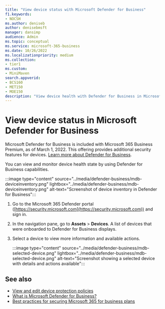 ```yaml
---
title: "View device status with Microsoft Defender for Business"
f1.keywords:
- NOCSH
ms.author: deniseb
author: denisebmsft
manager: dansimp
audience: Admin
ms.topic: conceptual
ms.service: microsoft-365-business
ms.date: 10/26/2022
ms.localizationpriority: medium
ms.collection: 
- tier1
ms.custom:
- MiniMaven
search.appverid:
- BCS160
- MET150
- MOE150
description: "View device health with Defender for Business in Microsoft 365 Business Premium."
---
```


# View device status in Microsoft Defender for Business

Microsoft Defender for Business is included with Microsoft 365 Business Premium, as of March 1, 2022. This offering provides additional security features for devices. [Learn more about Defender for Business](../security/defender-business/mdb-overview.md).

You can view and monitor device health state by using Defender for Business capabilities.

:::image type="content" source="../media/defender-business/mdb-deviceinventory.png" lightbox="../media/defender-business/mdb-deviceinventory.png" alt-text="Screenshot of device inventory in Defender for Business":::

1. Go to the Microsoft 365 Defender portal ([https://security.microsoft.com](https://security.microsoft.com)) and sign in.

2. In the navigation pane, go to **Assets** > **Devices**. A list of devices that were onboarded to Defender for Business displays.

3. Select a device to view more information and available actions.

   :::image type="content" source="../media/defender-business/mdb-selected-device.png" lightbox="../media/defender-business/mdb-selected-device.png" alt-text="Screenshot showing a selected device with details and actions available":::
  

## See also

- [View and edit device protection policies](m365bp-view-edit-create-mdb-policies.md)
- [What is Microsoft Defender for Business?](../security/defender-business/mdb-overview.md)
- [Best practices for securing Microsoft 365 for business plans](secure-your-business-data.md)
